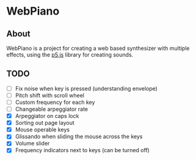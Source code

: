 # WebPiano
## About
WebPiano is a project for creating a web based synthesizer with multiple effects, using the [p5.js][] library for creating sounds.

[p5.js]: https://p5js.org/

## TODO
 - [ ] Fix noise when key is pressed (understanding envelope)
 - [ ] Pitch shift with scroll wheel
 - [ ] Custom frequency for each key
 - [ ] Changeable arpeggiator rate
 - [x] Arpeggiator on caps lock
 - [x] Sorting out page layout
 - [x] Mouse operable keys
 - [x] Glissando when sliding the mouse across the keys
 - [x] Volume slider
 - [x] Frequency indicators next to keys (can be turned off)